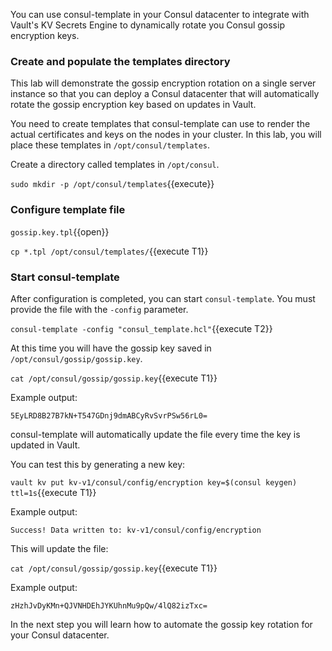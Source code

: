 You can use consul-template in your Consul datacenter to
integrate with Vault's KV Secrets Engine to dynamically rotate
you Consul gossip encryption keys.

### Create and populate the templates directory

This lab will demonstrate the gossip encryption rotation on a single server instance so that you can deploy a Consul datacenter that will automatically rotate the gossip encryption key based on updates in Vault.

You need to create templates that consul-template can use
to render the actual certificates and keys on the nodes in
your cluster. In this lab, you will place these templates
in `/opt/consul/templates`.

Create a directory called templates in `/opt/consul`.

`sudo mkdir -p /opt/consul/templates`{{execute}}

### Configure template file

`gossip.key.tpl`{{open}}

`cp *.tpl /opt/consul/templates/`{{execute T1}}

### Start consul-template

After configuration is completed, you can start `consul-template`.
You must provide the file with the `-config` parameter.

`consul-template -config "consul_template.hcl"`{{execute T2}}

At this time you will have the gossip key saved in `/opt/consul/gossip/gossip.key`.

`cat /opt/consul/gossip/gossip.key`{{execute T1}}

Example output:

```
5EyLRD8B27B7kN+T547GDnj9dmABCyRvSvrPSw56rL0=
```

consul-template will automatically update the file every time the key is updated in Vault.

You can test this by generating a new key:

`vault kv put kv-v1/consul/config/encryption key=$(consul keygen) ttl=1s`{{execute T1}}

Example output:
```
Success! Data written to: kv-v1/consul/config/encryption
```

This will update the file: 

`cat /opt/consul/gossip/gossip.key`{{execute T1}}

Example output:

```
zHzhJvDyKMn+QJVNHDEhJYKUhnMu9pQw/4lQ82izTxc=
```

In the next step you will learn how to automate the gossip key rotation for your Consul datacenter.